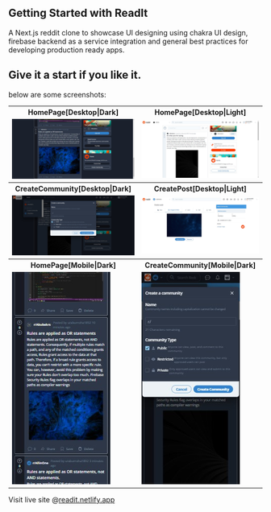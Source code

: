 ## Getting Started with ReadIt

A Next.js reddit clone to showcase UI designing using chakra UI design, firebase backend as a service integration and general best practices for developing production ready apps.

## Give it a start if you like it.

below are some screenshots:

<table>
<tr>
  <th>HomePage[Desktop|Dark]</th>
  <th>HomePage[Desktop|Light]</th>
 </tr>
  <tr>
    <td> <img src="./screenshots/home-desk-dark.png" ></td>
    <td><img src="./screenshots/home-desk-light.png" ></td>
  </tr>
  <tr>
    <th>CreateCommunity[Desktop|Dark]</th>
    <th>CreatePost[Desktop|Light]</th>
  <tr>
    <td> <img src="./screenshots/create-com-desk-dark.png" ></td>
    <td><img src="./screenshots/create-post-desk-light.png"></td>
  </tr>
  <tr>
    <th>HomePage[Mobile|Dark]</th>
    <th>CreateCommunity[Mobile|Dark]</th>
  <tr>
    <td> <img src="./screenshots/home-mobile-dark.png" ></td>
    <td><img src="./screenshots/create-com-mobile-dark.png" ></td>
  </tr>
</table>

Visit live site @[readit.netlify.app](https://readit.netlify.app/)
